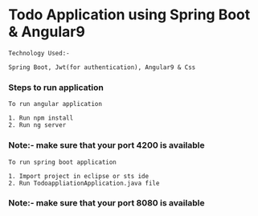 # Todo Application using Spring Boot & Angular9

    Technology Used:- 
    
    Spring Boot, Jwt(for authentication), Angular9 & Css  


### Steps to run application


    To run angular application 

    1. Run npm install 
    2. Run ng server 

### Note:- make sure that your port 4200 is available

    To run spring boot application

    1. Import project in eclipse or sts ide
    2. Run TodoappliationApplication.java file

### Note:- make sure that your port 8080 is available

